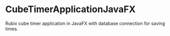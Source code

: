 # CubeTimerApplicationJavaFX

Rubix cube timer application in JavaFX with database connection for saving times.

